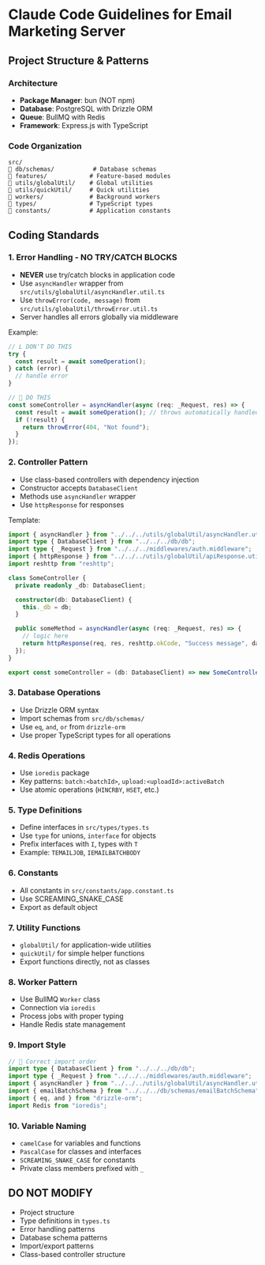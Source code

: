# Claude Code Guidelines for Email Marketing Server

## Project Structure & Patterns

### Architecture

- **Package Manager**: bun (NOT npm)
- **Database**: PostgreSQL with Drizzle ORM
- **Queue**: BullMQ with Redis
- **Framework**: Express.js with TypeScript

### Code Organization

```
src/
   db/schemas/           # Database schemas
   features/            # Feature-based modules
   utils/globalUtil/    # Global utilities
   utils/quickUtil/     # Quick utilities
   workers/             # Background workers
   types/               # TypeScript types
   constants/           # Application constants
```

## Coding Standards

### 1. Error Handling - NO TRY/CATCH BLOCKS

- **NEVER** use try/catch blocks in application code
- Use `asyncHandler` wrapper from `src/utils/globalUtil/asyncHandler.util.ts`
- Use `throwError(code, message)` from `src/utils/globalUtil/throwError.util.ts`
- Server handles all errors globally via middleware

Example:

```typescript
// L DON'T DO THIS
try {
  const result = await someOperation();
} catch (error) {
  // handle error
}

//  DO THIS
const someController = asyncHandler(async (req: _Request, res) => {
  const result = await someOperation(); // throws automatically handled
  if (!result) {
    return throwError(404, "Not found");
  }
});
```

### 2. Controller Pattern

- Use class-based controllers with dependency injection
- Constructor accepts `DatabaseClient`
- Methods use `asyncHandler` wrapper
- Use `httpResponse` for responses

Template:

```typescript
import { asyncHandler } from "../../../utils/globalUtil/asyncHandler.util";
import type { DatabaseClient } from "../../../db/db";
import type { _Request } from "../../../middlewares/auth.middleware";
import { httpResponse } from "../../../utils/globalUtil/apiResponse.util";
import reshttp from "reshttp";

class SomeController {
  private readonly _db: DatabaseClient;

  constructor(db: DatabaseClient) {
    this._db = db;
  }

  public someMethod = asyncHandler(async (req: _Request, res) => {
    // logic here
    return httpResponse(req, res, reshttp.okCode, "Success message", data);
  });
}

export const someController = (db: DatabaseClient) => new SomeController(db);
```

### 3. Database Operations

- Use Drizzle ORM syntax
- Import schemas from `src/db/schemas/`
- Use `eq`, `and`, `or` from `drizzle-orm`
- Use proper TypeScript types for all operations

### 4. Redis Operations

- Use `ioredis` package
- Key patterns: `batch:<batchId>`, `upload:<uploadId>:activeBatch`
- Use atomic operations (`HINCRBY`, `HSET`, etc.)

### 5. Type Definitions

- Define interfaces in `src/types/types.ts`
- Use `type` for unions, `interface` for objects
- Prefix interfaces with `I`, types with `T`
- Example: `TEMAILJOB`, `IEMAILBATCHBODY`

### 6. Constants

- All constants in `src/constants/app.constant.ts`
- Use SCREAMING_SNAKE_CASE
- Export as default object

### 7. Utility Functions

- `globalUtil/` for application-wide utilities
- `quickUtil/` for simple helper functions
- Export functions directly, not as classes

### 8. Worker Pattern

- Use BullMQ `Worker` class
- Connection via `ioredis`
- Process jobs with proper typing
- Handle Redis state management

### 9. Import Style

```typescript
//  Correct import order
import type { DatabaseClient } from "../../../db/db";
import type { _Request } from "../../../middlewares/auth.middleware";
import { asyncHandler } from "../../../utils/globalUtil/asyncHandler.util";
import { emailBatchSchema } from "../../../db/schemas/emailBatchSchema";
import { eq, and } from "drizzle-orm";
import Redis from "ioredis";
```

### 10. Variable Naming

- `camelCase` for variables and functions
- `PascalCase` for classes and interfaces
- `SCREAMING_SNAKE_CASE` for constants
- Private class members prefixed with `_`

## DO NOT MODIFY

- Project structure
- Type definitions in `types.ts`
- Error handling patterns
- Database schema patterns
- Import/export patterns
- Class-based controller structure
